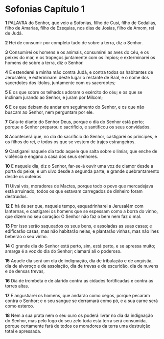 # Sofonias Capítulo 1

**1** 	PALAVRA do Senhor, que veio a Sofonias, filho de Cusi, filho de Gedalias, filho de Amarias, filho de Ezequias, nos dias de Josias, filho de Amom, rei de Judá.

**2** 	Hei de consumir por completo tudo de sobre a terra, diz o Senhor.

**3** 	Consumirei os homens e os animais, consumirei as aves do céu, e os peixes do mar, e os tropeços juntamente com os ímpios; e exterminarei os homens de sobre a terra, diz o Senhor.

**4** 	E estenderei a minha mão contra Judá, e contra todos os habitantes de Jerusalém, e exterminarei deste lugar o restante de Baal, e o nome dos sacerdotes dos ídolos, juntamente com os sacerdotes;

**5** 	E os que sobre os telhados adoram o exército do céu; e os que se inclinam jurando ao Senhor, e juram por Milcom;

**6** 	E os que deixam de andar em seguimento do Senhor, e os que não buscam ao Senhor, nem perguntam por ele.

**7** 	Cala-te diante do Senhor Deus, porque o dia do Senhor está perto; porque o Senhor preparou o sacrifício, e santificou os seus convidados.

**8** 	Acontecerá que, no dia do sacrifício do Senhor, castigarei os príncipes, e os filhos do rei, e todos os que se vestem de trajes estrangeiros.

**9** 	Castigarei naquele dia todo aquele que salta sobre o limiar, que enche de violência e engano a casa dos seus senhores.

**10** 	E naquele dia, diz o Senhor, far-se-á ouvir uma voz de clamor desde a porta do peixe, e um uivo desde a segunda parte, e grande quebrantamento desde os outeiros.

**11** 	Uivai vós, moradores de Mactes, porque todo o povo que mercadejava está arruinado, todos os que estavam carregados de dinheiro foram destruídos.

**12** 	E há de ser que, naquele tempo, esquadrinharei a Jerusalém com lanternas, e castigarei os homens que se espessam como a borra do vinho, que dizem no seu coração: O Senhor não faz o bem nem faz o mal.

**13** 	Por isso serão saqueados os seus bens, e assoladas as suas casas; e edificarão casas, mas não habitarão nelas, e plantarão vinhas, mas não lhes beberão o seu vinho.

**14** 	O grande dia do Senhor está perto, sim, está perto, e se apressa muito; amarga é a voz do dia do Senhor; clamará ali o poderoso.

**15** 	Aquele dia será um dia de indignação, dia de tribulação e de angústia, dia de alvoroço e de assolação, dia de trevas e de escuridão, dia de nuvens e de densas trevas,

**16** 	Dia de trombeta e de alarido contra as cidades fortificadas e contra as torres altas.

**17** 	E angustiarei os homens, que andarão como cegos, porque pecaram contra o Senhor; e o seu sangue se derramará como pó, e a sua carne será como esterco.

**18** 	Nem a sua prata nem o seu ouro os poderá livrar no dia da indignação do Senhor, mas pelo fogo do seu zelo toda esta terra será consumida, porque certamente fará de todos os moradores da terra uma destruição total e apressada.

